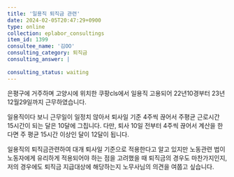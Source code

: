 ```yaml
---
title: '일용직 퇴직금 관련'
date: 2024-02-05T20:47:29+0900
type: online
collection: eplabor_consultings
item_id: 1399
consultee_name: '김OO'
consulting_category: 퇴직금
consulting_answer: |
    
consulting_status: waiting
---
```


은평구에 거주하며 고양시에 위치한 쿠팡cls에서 일용직 고용되어 22년10경부터 23년 12월29일까지 근무하였습니다. 

일용직이다 보니 근무일이 일정치 않아서 퇴사일 기준 4주씩 끊어서 주평균 근로시간 15시간이 되는 달은 10달에 그칩니다. 다만, 퇴사 10일 전부터 4주씩 끊어서 계산을 한다면 주 평균 15시간 이상인 달이 12달이 됩니다. 

일용직의 퇴직금관련하여 대개 퇴사일 기준으로 적용한다고 알고 있지만 노동관련 법이 노동자에게 유리하게 적용되어야 하는 점을 고려했을 때 퇴직금의 경우도 마찬가지인지, 저의 경우에도 퇴직금 지급대상에 해당하는지 노무사님의 의견을 여쭙고 싶습니다. 
